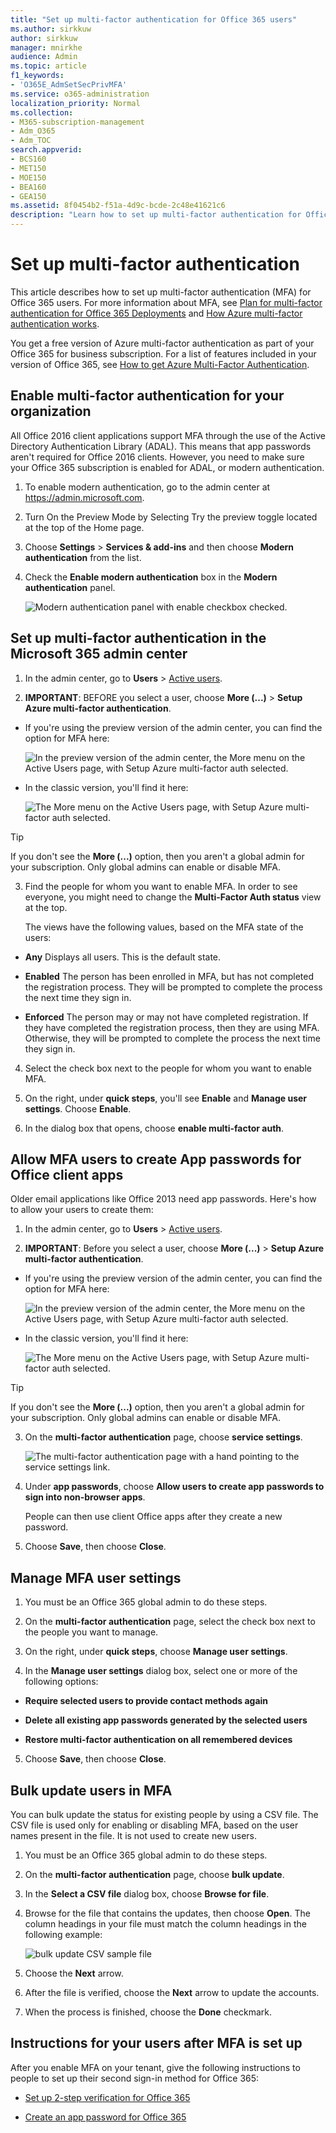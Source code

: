 ```yaml
---
title: "Set up multi-factor authentication for Office 365 users"
ms.author: sirkkuw
author: sirkkuw
manager: mnirkhe
audience: Admin
ms.topic: article
f1_keywords:
- 'O365E_AdmSetSecPrivMFA'
ms.service: o365-administration
localization_priority: Normal
ms.collection: 
- M365-subscription-management 
- Adm_O365
- Adm_TOC
search.appverid:
- BCS160
- MET150
- MOE150
- BEA160
- GEA150
ms.assetid: 8f0454b2-f51a-4d9c-bcde-2c48e41621c6
description: "Learn how to set up multi-factor authentication for Office 365 users and manage the user settings. "
---
```


# Set up multi-factor authentication
  
This article describes how to set up multi-factor authentication (MFA) for Office 365 users. For more information about MFA, see [Plan for multi-factor authentication for Office 365 Deployments](multi-factor-authentication-plan.md) and [How Azure multi-factor authentication works](https://go.microsoft.com/fwlink/p/?LinkId=627437).
  
You get a free version of Azure multi-factor authentication as part of your Office 365 for business subscription. For a list of features included in your version of Office 365, see [How to get Azure Multi-Factor Authentication](https://docs.microsoft.com/en-us/azure/multi-factor-authentication/multi-factor-authentication-versions-plans).
  
## Enable multi-factor authentication for your organization

All Office 2016 client applications support MFA through the use of the Active Directory Authentication Library (ADAL). This means that app passwords aren't required for Office 2016 clients. However, you need to make sure your Office 365 subscription is enabled for ADAL, or modern authentication.

1. To enable modern authentication, go to the admin center at <a href="https://go.microsoft.com/fwlink/p/?linkid=2024339" target="_blank">https://admin.microsoft.com</a>. 
2. Turn On the Preview Mode by Selecting Try the preview toggle located at the top of the Home page.
3. Choose **Settings** \> **Services & add-ins** and then choose **Modern authentication** from the list.
4. Check the **Enable modern authentication** box in the **Modern authentication** panel. 

    ![Modern authentication panel with enable checkbox checked.](../media/enablemodernauth.PNG)

## Set up multi-factor authentication in the Microsoft 365 admin center

1. In the admin center, go to **Users** > [Active users](https://go.microsoft.com/fwlink/p/?linkid=834822).
    
2. **IMPORTANT**: BEFORE you select a user, choose **More (...)** \> **Setup Azure multi-factor authentication**.  

- If you're using the preview version of the admin center, you can find the option for MFA here:  

     ![In the preview version of the admin center, the More menu on the Active Users page, with Setup Azure multi-factor auth selected.](../media/More-button-for-MFA.png)
 
- In the classic version, you'll find it here:
    
    ![The More menu on the Active Users page, with Setup Azure multi-factor auth selected.](../media/fefd9f5b-562a-4359-805f-eab923d438c1.png)
  
> [!Tip]
> If you don't see the **More (...)** option, then you aren't a global admin for your subscription. Only global admins can enable or disable MFA.

3. Find the people for whom you want to enable MFA. In order to see everyone, you might need to change the **Multi-Factor Auth status** view at the top. 
    
    The views have the following values, based on the MFA state of the users:
    
  - **Any** Displays all users. This is the default state. 
    
  - **Enabled** The person has been enrolled in MFA, but has not completed the registration process. They will be prompted to complete the process the next time they sign in. 
    
  - **Enforced** The person may or may not have completed registration. If they have completed the registration process, then they are using MFA. Otherwise, they will be prompted to complete the process the next time they sign in. 
    
4. Select the check box next to the people for whom you want to enable MFA.
    
5. On the right, under **quick steps**, you'll see **Enable** and **Manage user settings**. Choose **Enable**.
    
6. In the dialog box that opens, choose **enable multi-factor auth**.
    
## Allow MFA users to create App passwords for Office client apps

Older email applications like Office 2013 need app passwords. Here's how to allow your users to create them: 

1. In the admin center, go to **Users** > [Active users](https://go.microsoft.com/fwlink/p/?linkid=834822).
    
2. **IMPORTANT**: Before you select a user, choose **More (...)** \> **Setup Azure multi-factor authentication**.  

- If you're using the preview version of the admin center, you can find the option for MFA here:  

     ![In the preview version of the admin center, the More menu on the Active Users page, with Setup Azure multi-factor auth selected.](../media/More-button-for-MFA.png)
 
- In the classic version, you'll find it here:
    
    ![The More menu on the Active Users page, with Setup Azure multi-factor auth selected.](../media/fefd9f5b-562a-4359-805f-eab923d438c1.png)
  
> [!Tip]
> If you don't see the **More (...)** option, then you aren't a global admin for your subscription. Only global admins can enable or disable MFA.
 
3. On the **multi-factor authentication** page, choose **service settings**.
    
    ![The multi-factor authentication page with a hand pointing to the service settings link.](../media/98fb3542-8f43-4e3b-9a06-c6a091973188.png)
  
4. Under **app passwords**, choose **Allow users to create app passwords to sign into non-browser apps**.
    
    People can then use client Office apps after they create a new password.
    
5. Choose **Save**, then choose **Close**.
    
## Manage MFA user settings

1. You must be an Office 365 global admin to do these steps.
    
2. On the **multi-factor authentication** page, select the check box next to the people you want to manage. 
    
3. On the right, under **quick steps**, choose **Manage user settings**.
    
4. In the **Manage user settings** dialog box, select one or more of the following options: 
    
  - **Require selected users to provide contact methods again**
    
  - **Delete all existing app passwords generated by the selected users**
    
  - **Restore multi-factor authentication on all remembered devices**
    
5. Choose **Save**, then choose **Close**.
    
## Bulk update users in MFA

You can bulk update the status for existing people by using a CSV file. The CSV file is used only for enabling or disabling MFA, based on the user names present in the file. It is not used to create new users.
  
1. You must be an Office 365 global admin to do these steps.
    
2. On the **multi-factor authentication** page, choose **bulk update**.
    
3. In the **Select a CSV file** dialog box, choose **Browse for file**.
    
4. Browse for the file that contains the updates, then choose **Open**. The column headings in your file must match the column headings in the following example:
    
    ![bulk update CSV sample file](../media/2adcd052-b044-4d0c-a5e4-b859645f5ea4.png)
  
5. Choose the **Next** arrow. 
    
6. After the file is verified, choose the **Next** arrow to update the accounts. 
    
7. When the process is finished, choose the **Done** checkmark. 

## Instructions for your users after MFA is set up

After you enable MFA on your tenant, give the following instructions to people to set up their second sign-in method for Office 365:
  
- [Set up 2-step verification for Office 365](https://support.office.com/article/ace1d096-61e5-449b-a875-58eb3d74de14.aspx)

- [Create an app password for Office 365](https://support.office.com/article/3e7c860f-bda4-4441-a618-b53953ee1183.aspx)
